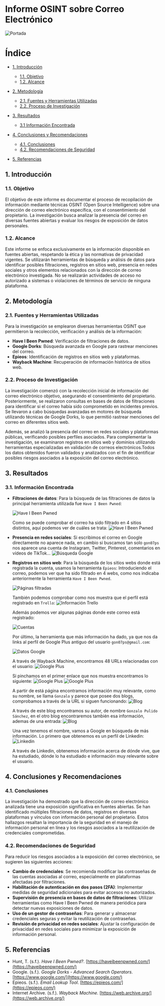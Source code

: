 # Informe OSINT sobre Correo Electrónico

![Portada](/img/portada.png)

# Índice
- [1. Introducción](#1-introducción)
    - [1.1. Objetivo](#11-objetivo)  
    - [1.2. Alcance](#12-alcance)

- [2. Metodología](#2-metodología)
    - [2.1. Fuentes y Herramientas Utilizadas](#21-fuentes-y-herramientas-utilizadas)  
    - [2.2. Proceso de Investigación](#22-proceso-de-investigación)

- [3. Resultados](#3-resultados)
    - [3.1 Información Encontrada](#31-información-encontrada)

- [4. Conclusiones y Recomendaciones](#4-conclusiones-y-recomendaciones)
    - [4.1. Conclusiones](#41-conclusiones)  
    - [4.2. Recomendaciones de Seguridad](#42-recomendaciones-de-seguridad)

- [5. Referencias](#5-referencias)


## 1. Introducción

### 1.1. Objetivo
El objetivo de este informe es documentar el proceso de recopilación de información mediante técnicas OSINT (Open Source Intelligence) sobre una dirección de correo electrónico específica, con el consentimiento del propietario. La investigación busca analizar la presencia del correo en diversas fuentes abiertas y evaluar los riesgos de exposición de datos personales.


### 1.2. Alcance
Este informe se enfoca exclusivamente en la información disponible en fuentes abiertas, respetando la ética y las normativas de privacidad vigentes. Se utilizarán herramientas de búsqueda y análisis de datos para identificar posibles filtraciones, registros en sitios web, presencia en redes sociales y otros elementos relacionados con la dirección de correo electrónico investigada. No se realizarán actividades de acceso no autorizado a sistemas o violaciones de términos de servicio de ninguna plataforma.


## 2. Metodología

### 2.1. Fuentes y Herramientas Utilizadas
Para la investigación se emplearon diversas herramientas OSINT que permitieron la recolección, verificación y análisis de la información:
- **Have I Been Pwned**: Verificación de filtraciones de datos.
- **Google Dorks**: Búsqueda avanzada en Google para rastrear menciones del correo.
- **Epieos**: Identificación de registros en sitios web y plataformas.
- **Wayback Machine**: Recuperación de información histórica de sitios web.

### 2.2. Proceso de Investigación
La investigación comenzó con la recolección inicial de información del correo electrónico objetivo, asegurando el consentimiento del propietario. Posteriormente, se realizaron consultas en bases de datos de filtraciones para identificar si el correo había sido comprometido en incidentes previos. Se llevaron a cabo búsquedas avanzadas en motores de búsqueda utilizando técnicas de Google Dorks, lo que permitió rastrear menciones del correo en diferentes sitios web.

Además, se analizó la presencia del correo en redes sociales y plataformas públicas, verificando posibles perfiles asociados. Para complementar la investigación, se examinaron registros en sitios web y dominios utilizando herramientas especializadas en validación de correos electrónicos.Todos los datos obtenidos fueron validados y analizados con el fin de identificar posibles riesgos asociados a la exposición del correo electrónico.


## 3. Resultados

### 3.1. Información Encontrada
- **Filtraciones de datos**:
Para la búsqueda de las filtraciones de datos la principal herramienta utilizada fue `Have I Been Pwned`:

    ![Have I Been Pwned](/img/have-i-been-pwned.png)

    Como se puede comprobar el correo ha sido filtrado en 4 sitios distintos, aquí podemos ver de cuáles se trata:
    ![Have I Been Pwned](/img/have-i-been-pwned-2.png)

- **Presencia en redes sociales**:
Si escribimos el correo en Google directamente no aparece nada, en cambio si buscamos tan solo `gon07ps` nos aparece una cuenta de Instagram, Twitter, Pinterest, comentarios en vídeos de TikTok...
![Búsqueda Google](/img/busqueda-google.png)

- **Registros en sitios web**:
Para la búsqueda de los sitios webs donde está registrada la cuenta, usamos la herramienta `Epieos`:
Introduciendo el correo, podemos ver que ha sido filtrado en 4 webs, como nos indicaba anteriormente la herramienta `Have I Been Pwned`.

    ![Páginas filtradas](/img/epieos-1.png)

    También podemos comprobar como nos muestra que el perfil está registrado en `Trello`:
    ![Información Trello](/img/trello.png)

    Además podemos ver algunas páginas donde este correo está registrado:

    ![Cuentas](/img/webs-registradas.png)


    Por último, la herramienta que más información ha dado, ya que nos da links al perfil de Google Plus antiguo del usuario `gon07ps@gmail.com`:

    ![Datos Google](/img/datos-google.png)

    A través de Wayback Machine, encontramos 48 URLs relacionadas con el usuario:
    ![Google Plus](/img/google-plus-1.png)

    Si pinchamos en el primer enlace que nos muestra encontramos lo siguiente:
    ![Google Plus](/img/google-plus-2.png)
    ![Google Plus](/img/google-plus-3.png)


    A partir de está página encontramos información muy relevante, como su nombre, se llama `Gonzalo` y parece que posee dos blogs, comprobamos a través de la URL si siguen funcionando:
    ![Blog](/img/blog-1.png)

    A través de este blog encontramos su autor, de nombre `Gonzalo Pulido Sánchez`, en el otro blog encontraremos también esa información, ademas de una entrada:
    ![Blog](/img/blog-2.png)

    Una vez tenemos el nombre, vamos a Google en búsqueda de más información. Lo primero que obtenemos es un perfil de Linkedin:
    ![Linkedin](/img/linkedin.png)
  
    A través de Linkedin, obtenemos información acerca de dónde vive, que ha estudiado, dónde lo ha estudiado e información muy relevante sobre el usuario.

## 4. Conclusiones y Recomendaciones

### 4.1. Conclusiones
La investigación ha demostrado que la dirección de correo electrónico analizada tiene una exposición significativa en fuentes abiertas. Se han identificado múltiples filtraciones de datos, registros en diversas plataformas y vínculos con información personal del propietario. Estos hallazgos resaltan la importancia de la seguridad en el manejo de información personal en línea y los riesgos asociados a la reutilización de credenciales comprometidas.

### 4.2. Recomendaciones de Seguridad
Para reducir los riesgos asociados a la exposición del correo electrónico, se sugieren las siguientes acciones:
- **Cambio de credenciales**: Se recomienda modificar las contraseñas de las cuentas asociadas al correo, especialmente en plataformas afectadas por filtraciones.
- **Habilitación de autenticación en dos pasos (2FA)**: Implementar medidas de seguridad adicionales para evitar accesos no autorizados.
- **Supervisión de presencia en bases de datos de filtraciones**: Utilizar herramientas como Have I Been Pwned de manera periódica para detectar nuevas exposiciones de datos.
- **Uso de un gestor de contraseñas**: Para generar y almacenar credenciales seguras y evitar la reutilización de contraseñas.
- **Revisión de privacidad en redes sociales**: Ajustar la configuración de privacidad en redes sociales para minimizar la exposición de información personal.

## 5. Referencias
- Hunt, T. (s.f.). *Have I Been Pwned?*. [https://haveibeenpwned.com/](https://haveibeenpwned.com/)
- Google. (s.f.). *Google Dorks - Advanced Search Operators*. [https://www.google.com/](https://www.google.com/)
- Epieos. (s.f.). *Email Lookup Tool*. [https://epieos.com/](https://epieos.com/)
- Internet Archive. (s.f.). *Wayback Machine*. [https://web.archive.org/](https://web.archive.org/)